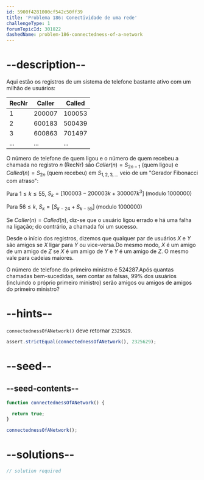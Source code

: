 ```yaml
---
id: 5900f4281000cf542c50ff39
title: 'Problema 186: Conectividade de uma rede'
challengeType: 1
forumTopicId: 301822
dashedName: problem-186-connectedness-of-a-network
---
```


# --description--

Aqui estão os registros de um sistema de telefone bastante ativo com um milhão de usuários:

| RecNr | Caller | Called |
|-------|--------|--------|
|   1   | 200007 | 100053 |
|   2   | 600183 | 500439 |
|   3   | 600863 | 701497 |
|  ...  |  ...   |  ...   |

O número de telefone de quem ligou e o número de quem recebeu a chamada no registro $n$ (RecNr) são $Caller(n) = S_{2n - 1}$ (quem ligou) e $Called(n) = S_{2n}$ (quem recebeu) em ${S}_{1,2,3,\ldots}$ veio de um "Gerador Fibonacci com atraso":

Para $1 ≤ k ≤ 55$, $S_k = [100003 - 200003k + 300007{k}^3]\;(\text{modulo}\;1000000)$

Para $56 ≤ k$, $S_k = [S_{k - 24} + S_{k - 55}]\;(\text{modulo}\;1000000)$

Se $Caller(n) = Called(n)$, diz-se que o usuário ligou errado e há uma falha na ligação; do contrário, a chamada foi um sucesso.

Desde o início dos registros, dizemos que qualquer par de usuários $X$ e $Y$ são amigos se $X$ ligar para $Y$ ou vice-versa.Do mesmo modo, $X$ é um amigo de um amigo de $Z$ se $X$ é um amigo de $Y$ e $Y$ é um amigo de $Z$. O mesmo vale para cadeias maiores.

O número de telefone do primeiro ministro é 524287.Após quantas chamadas bem-sucedidas, sem contar as falsas, 99% dos usuários (incluindo o próprio primeiro ministro) serão amigos ou amigos de amigos do primeiro ministro?

# --hints--

`connectednessOfANetwork()` deve retornar `2325629`.

```js
assert.strictEqual(connectednessOfANetwork(), 2325629);
```

# --seed--

## --seed-contents--

```js
function connectednessOfANetwork() {

  return true;
}

connectednessOfANetwork();
```

# --solutions--

```js
// solution required
```
